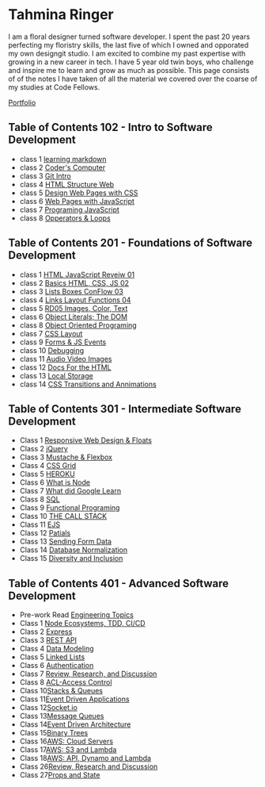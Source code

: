 
# **Tahmina Ringer**

I am a floral designer turned software developer. I spent the past 20 years perfecting my floristry skills, the last five of which I owned and opporated my own designgit studio. I am excited to combine my past expertise with growing in a new career in tech. I have 5 year old twin boys, who challenge and inspire me to learn and grow as much as possible. This page consists of  of the notes I have taken of all the material we covered over the coarse of my studies at Code Fellows.

[Portfolio](https://github.com/tahminaringer)

## Table of Contents 102 - Intro to Software Development

- class 1  [learning markdown](102/learning_markdown.md)
- class 2  [Coder's Computer](102/coders_computer.md)
- class 3  [Git Intro](102/git.md)
- class 4  [HTML Structure Web](102/HTML_StructureWeb.md)
- class 5  [Design Web Pages with CSS](102/webpages_css.md)
- class 6  [Web Pages with JavaScript](102/webpages_js.md)
- class 7  [Programing JavaScript](102/programming_JS.md)
- class 8  [Opperators & Loops](102/opperators_loops.md)

## Table of Contents 201 - Foundations of Software Development

- class 1 [HTML JavaScript Reveiw 01](201/RD01HTML_JS.md)
- class 2 [Basics HTML, CSS, JS 02](201/RD02Basics_HTML_CSS_JS.md)
- class 3 [Lists Boxes ConFlow 03](201/RD03Lists_Boxes_ConFlow.md)
- class 4 [Links Layout Functions 04](201/RD04_Links_Layout_Functions.md)
- class 5 [RD05 Images, Color, Text](201/RD05_images_color_text.md)
- class 6 [Object Literals; The DOM](201/RD06_Dom_literals.md)
- class 8 [Object Oriented Programing](201/RD07_Object_Orien_prog.md)
- class 7 [CSS Layout](201/RD08_CSS_Layout.md)
- class 9 [Forms & JS Events](201/RD09_Forms_JSevents.md)
- class 10 [Debugging](201/RD10_Debugging.md)
- class 11 [Audio Video Images](201/RD11_Audio_Video_Images.md)
- class 12 [Docs For the HTML](201/RD12_Docs_For_HTML.md)
- class 13 [Local Storage](201/RD13_Local_Storage.md)
- class 14 [CSS Transitions and Annimations](201/RD14.md)

## Table of Contents 301 - Intermediate Software Development

- Class 1 [Responsive Web Design & Floats](301/RD01)
- Class 2 [jQuery](301/RD02.md)
- Class 3 [Mustache & Flexbox](301/RD03.md)
- Class 4 [CSS Grid](301/RD04.md)
- Class 5 [HEROKU](301/RD05.md)
- Class 6 [What is Node](301/RD06.md)
- Class 7 [What did Google Learn](301/RD07.md)
- Class 8 [SQL](301/RD08.md)
- Class 9 [Functional Programing](301/RD09.md)
- Class 10 [THE CALL STACK](301/RD10.md)
- Class 11 [EJS](301/RD11.md)
- Class 12 [Patials](301/RD12.md)
- Class 13 [Sending Form Data](301/RD13.md)
- Class 14 [Database Normalization](301/RD14.md)
- Class 15 [Diversity and Inclusion](301/RD15.md)

## Table of Contents 401 - Advanced Software Development

- Pre-work Read [Engineering Topics](401/prework_RD.md)
- Class 1 [Node Ecosystems, TDD, CI/CD](401/RD01.md)
- Class 2 [Express](401/RD02.md)
- Class 3 [REST API](401/RD03.md)
- Class 4 [Data Modeling](401/RD04.md)
- Class 5 [Linked Lists](401/linkedLists.md)
- Class 6 [Authentication](401/RD06.md)
- Class 7 [Review, Research, and Discussion](401/RD07.md)
- Class 8 [ACL-Access Control](401/RD08.md)
- Class 10[Stacks & Queues](401/stacks-queues.md)
- Class 11[Event Driven Applications](401/RD11.md)
- Class 12[Socket.io](401/RD12.md)
- Class 13[Message Queues](401/RD13.md)
- Class 14[Event Driven Architecture](401/RD14.md)
- Class 15[Binary Trees](401/binary-trees.md)
- Class 16[AWS: Cloud Servers](401/RD16.md)
- Class 17[AWS: S3 and Lambda](401/RD17.md)
- Class 18[AWS: API, Dynamo and Lambda](401/RD18.md)
- Class 26[Review, Research and Discussion](401/RD26.md)
- Class 27[Props and State](401/RD27.md)
